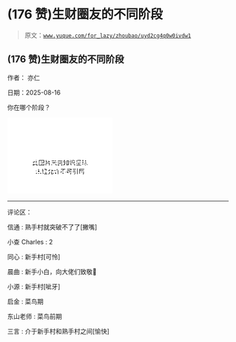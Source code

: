 # (176 赞)生财圈友的不同阶段

> 原文：[`www.yuque.com/for_lazy/zhoubao/uyd2cg4q0w0ivdw1`](https://www.yuque.com/for_lazy/zhoubao/uyd2cg4q0w0ivdw1)

## (176 赞)生财圈友的不同阶段

作者： 亦仁

日期：2025-08-16

你在哪个阶段？

![](img/d33d5ef22ae89b495eb224c7c8beda4d.png "None")

* * *

评论区：

信通 : 熟手村就突破不了了[撇嘴]

小查 Charles : 2

同心 : 新手村[可怜]

晨曲 : 新手小白，向大佬们致敬🫡

小源 : 新手村[呲牙]

启金 : 菜鸟期

东山老师 : 菜鸟前期

三言 : 介于新手村和熟手村之间[愉快]